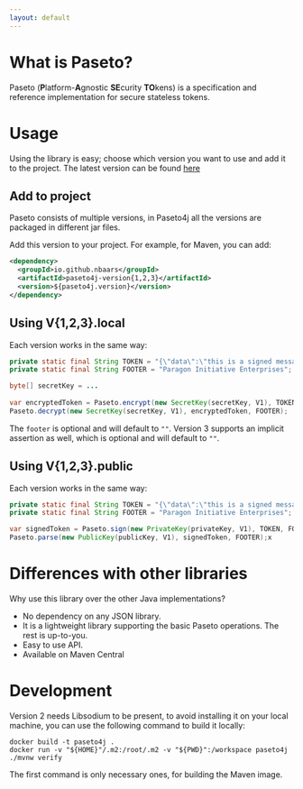 ```yaml
---
layout: default
---
```


# What is Paseto?

Paseto (**P**latform-**A**gnostic **SE**curity **TO**kens) is a specification and reference implementation for secure stateless tokens.

# Usage

Using the library is easy; choose which version you want to use and add it to the project. The latest version can be found [here](https://mvnrepository.com/artifact/io.github.nbaars)

## Add to project

Paseto consists of multiple versions, in Paseto4j all the versions are packaged in different jar files.

Add this version to your project. For example, for Maven, you can add:

```xml
<dependency>
  <groupId>io.github.nbaars</groupId>
  <artifactId>paseto4j-version{1,2,3}</artifactId>
  <version>${paseto4j.version}</version>
</dependency>
```

## Using V{1,2,3}.local

Each version works in the same way:

```java
private static final String TOKEN = "{\"data\":\"this is a signed message\",\"expires\":\"2019-01-01T00:00:00+00:00\"}";
private static final String FOOTER = "Paragon Initiative Enterprises";

byte[] secretKey = ... 
        
var encryptedToken = Paseto.encrypt(new SecretKey(secretKey, V1), TOKEN, FOOTER);
Paseto.decrypt(new SecretKey(secretKey, V1), encryptedToken, FOOTER);
```

The `footer` is optional and will default to `""`. Version 3 supports an implicit assertion as well, which is optional and will default to `""`.

## Using V{1,2,3}.public

Each version works in the same way:

```java
private static final String TOKEN = "{\"data\":\"this is a signed message\",\"expires\":\"2019-01-01T00:00:00+00:00\"}";
private static final String FOOTER = "Paragon Initiative Enterprises";

var signedToken = Paseto.sign(new PrivateKey(privateKey, V1), TOKEN, FOOTER);
Paseto.parse(new PublicKey(publicKey, V1), signedToken, FOOTER);x
```

# Differences with other libraries 

Why use this library over the other Java implementations?

- No dependency on any JSON library. 
- It is a lightweight library supporting the basic Paseto operations. The rest is up-to-you.
- Easy to use API.
- Available on Maven Central

# Development

Version 2 needs Libsodium to be present, to avoid installing it on your local machine, you can use the following command to build it locally:

```
docker build -t paseto4j .
docker run -v "${HOME}"/.m2:/root/.m2 -v "${PWD}":/workspace paseto4j ./mvnw verify     
``` 

The first command is only necessary ones, for building the Maven image.